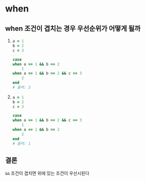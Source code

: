 # when
## when 조건이 겹치는 경우 우선순위가 어떻게 될까

1.
    ```ruby
    a = 1
    b = 2
    c = 3

    case
    when a == 1 && b == 2
        1
    when a == 1 && b == 2 && c == 3
        2
    end
    # 출력: 2
    ```
2.
    ```ruby
    a = 1
    b = 2
    c = 3

    case
    when a == 1 && b == 2 && c == 3
        1
    when a == 1 && b == 2
        2
    end
    # 출력: 1
    ```
## 결론
```&&``` 조건이 겹치면 위에 있는 조건이 우선시된다